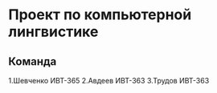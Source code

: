 
# Проект по компьютерной лингвистике

## Команда
1.Шевченко ИВТ-365
2.Авдеев ИВТ-363
3.Трудов ИВТ-363